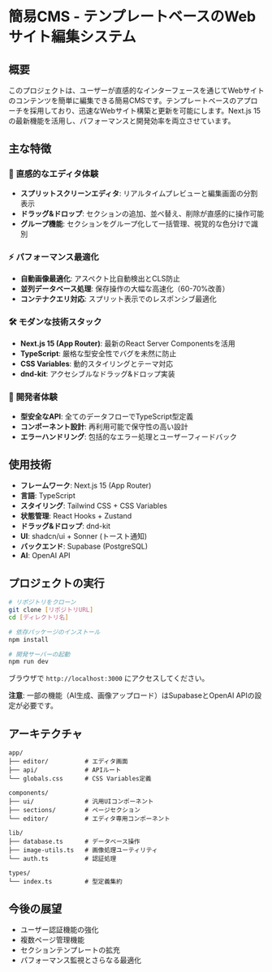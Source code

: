 # 簡易CMS - テンプレートベースのWebサイト編集システム

## 概要
このプロジェクトは、ユーザーが直感的なインターフェースを通じてWebサイトのコンテンツを簡単に編集できる簡易CMSです。テンプレートベースのアプローチを採用しており、迅速なWebサイト構築と更新を可能にします。Next.js 15の最新機能を活用し、パフォーマンスと開発効率を両立させています。

## 主な特徴

### 🎨 **直感的なエディタ体験**
- **スプリットスクリーンエディタ**: リアルタイムプレビューと編集画面の分割表示
- **ドラッグ&ドロップ**: セクションの追加、並べ替え、削除が直感的に操作可能
- **グループ機能**: セクションをグループ化して一括管理、視覚的な色分けで識別

### ⚡ **パフォーマンス最適化**
- **自動画像最適化**: アスペクト比自動検出とCLS防止
- **並列データベース処理**: 保存操作の大幅な高速化（60-70%改善）
- **コンテナクエリ対応**: スプリット表示でのレスポンシブ最適化

### 🛠️ **モダンな技術スタック**
- **Next.js 15 (App Router)**: 最新のReact Server Componentsを活用
- **TypeScript**: 厳格な型安全性でバグを未然に防止
- **CSS Variables**: 動的スタイリングとテーマ対応
- **dnd-kit**: アクセシブルなドラッグ&ドロップ実装

### 🔧 **開発者体験**
- **型安全なAPI**: 全てのデータフローでTypeScript型定義
- **コンポーネント設計**: 再利用可能で保守性の高い設計
- **エラーハンドリング**: 包括的なエラー処理とユーザーフィードバック

## 使用技術

- **フレームワーク**: Next.js 15 (App Router)
- **言語**: TypeScript
- **スタイリング**: Tailwind CSS + CSS Variables
- **状態管理**: React Hooks + Zustand
- **ドラッグ&ドロップ**: dnd-kit
- **UI**: shadcn/ui + Sonner (トースト通知)
- **バックエンド**: Supabase (PostgreSQL)
- **AI**: OpenAI API

## プロジェクトの実行

```bash
# リポジトリをクローン
git clone [リポジトリURL]
cd [ディレクトリ名]

# 依存パッケージのインストール
npm install

# 開発サーバーの起動
npm run dev
```

ブラウザで `http://localhost:3000` にアクセスしてください。

**注意**: 一部の機能（AI生成、画像アップロード）はSupabaseとOpenAI APIの設定が必要です。

## アーキテクチャ

```
app/
├── editor/          # エディタ画面
├── api/             # APIルート
└── globals.css      # CSS Variables定義

components/
├── ui/              # 汎用UIコンポーネント
├── sections/        # ページセクション
└── editor/          # エディタ専用コンポーネント

lib/
├── database.ts      # データベース操作
├── image-utils.ts   # 画像処理ユーティリティ
└── auth.ts          # 認証処理

types/
└── index.ts         # 型定義集約
```

## 今後の展望

- ユーザー認証機能の強化
- 複数ページ管理機能
- セクションテンプレートの拡充
- パフォーマンス監視とさらなる最適化
